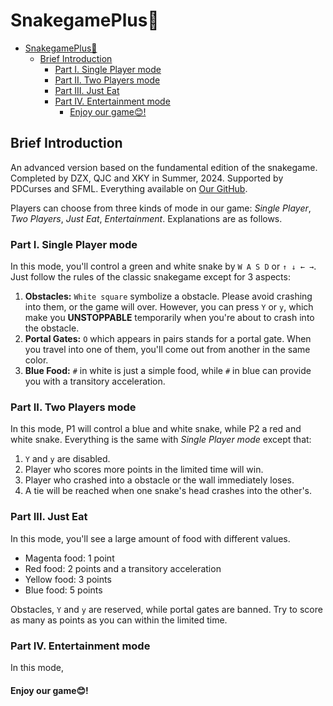 # SnakegamePlus🐍

- [SnakegamePlus🐍](#snakegameplus)
  - [Brief Introduction](#brief-introduction)
    - [Part I. Single Player mode](#part-i-single-player-mode)
    - [Part II. Two Players mode](#part-ii-two-players-mode)
    - [Part III. Just Eat](#part-iii-just-eat)
    - [Part IV. Entertainment mode](#part-iv-entertainment-mode)
      - [Enjoy our game😊!](#enjoy-our-game)

## Brief Introduction
An advanced version based on the fundamental edition of the snakegame.
Completed by DZX, QJC and XKY in Summer, 2024. 
Supported by PDCurses and SFML.
Everything available on [Our GitHub](https://github.com/PasserbyZzz/SnakegamePlus).

Players can choose from three kinds of mode in our game: *Single Player*, *Two Players*, *Just Eat*, *Entertainment*.
Explanations are as follows.

### Part I. Single Player mode
In this mode, you'll control a green and white snake by `W A S D` or `↑ ↓ ← →`. Just follow the rules of the classic snakegame except for 3 aspects:

1. **Obstacles:** `White square` symbolize a obstacle. Please avoid crashing into them, or the game will over. However, you can press `Y` or `y`, which make you **UNSTOPPABLE** temporarily when you're about to crash into the obstacle. 
2. **Portal Gates:** `O` which appears in pairs stands for a portal gate. When you travel into one of them, you'll come out from another in the same color. 
3. **Blue Food:** `#` in white is just a simple food, while `#` in blue can provide you with a transitory acceleration. 

### Part II. Two Players mode
In this mode, P1 will control a blue and white snake, while P2 a red and white snake. Everything is the same with *Single Player mode* except that:
1.  `Y` and `y` are disabled. 
2.  Player who scores more points in the limited time will win. 
3.  Player who crashed into a obstacle or the wall immediately loses. 
4.  A tie will be reached when one snake's head crashes into the other's.

### Part III. Just Eat
In this mode, you'll see a large amount of food with different values.
 - Magenta food: 1 point
 - Red food: 2 points and a transitory acceleration
 - Yellow food: 3 points
 - Blue food: 5 points
  
  Obstacles, `Y` and `y` are reserved,  while portal gates are banned. Try to score as many as points as you can within the limited time.

### Part IV. Entertainment mode
In this mode, 

#### Enjoy our game😊!